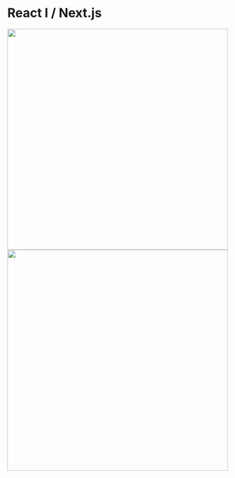 <h1>React I / Next.js</h1>
<img src="https://github.com/user-attachments/assets/90743062-2d89-4f37-aebd-068bd181f0ea" width="500px"/>
<img src="https://github.com/user-attachments/assets/a508010b-f73b-450d-b999-d71ffa33e1d6" width="500px"/>

